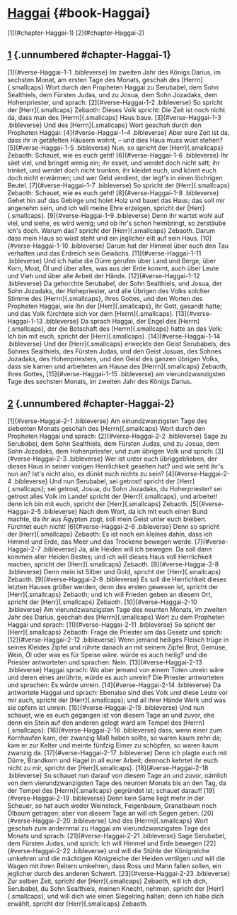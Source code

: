# [Haggai](ch001.xhtml) {#book-Haggai}

<div id="chapterlinks-Haggai" class="chapterlinks">[1](#chapter-Haggai-1) [2](#chapter-Haggai-2) </div>

## [1](#book-Haggai) {.unnumbered #chapter-Haggai-1}
[1]{#verse-Haggai-1-1 .bibleverse} Im zweiten Jahr des Königs Darius, im sechsten Monat, am ersten Tage des Monats, geschah des [Herrn]{.smallcaps} Wort durch den Propheten Haggai zu Serubabel, dem Sohn Sealthiels, dem Fürsten Judas, und zu Josua, dem Sohn Jozadaks, dem Hohenpriester, und sprach: [2]{#verse-Haggai-1-2 .bibleverse} So spricht der [Herr]{.smallcaps} Zebaoth: Dieses Volk spricht: Die Zeit ist noch nicht da, dass man des [Herrn]{.smallcaps} Haus baue. [3]{#verse-Haggai-1-3 .bibleverse} Und des [Herrn]{.smallcaps} Wort geschah durch den Propheten Haggai: [4]{#verse-Haggai-1-4 .bibleverse} Aber eure Zeit ist da, dass ihr in getäfelten Häusern wohnt, – und dies Haus muss wüst stehen? [5]{#verse-Haggai-1-5 .bibleverse} Nun, so spricht der [Herr]{.smallcaps} Zebaoth: Schauet, wie es euch geht! [6]{#verse-Haggai-1-6 .bibleverse} Ihr säet viel, und bringet wenig ein; ihr esset, und werdet doch nicht satt; ihr trinket, und werdet doch nicht trunken; ihr kleidet euch, und könnt euch doch nicht erwärmen; und wer Geld verdient, der legt's in einen löchrigen Beutel. [7]{#verse-Haggai-1-7 .bibleverse} So spricht der [Herr]{.smallcaps} Zebaoth: Schauet, wie es euch geht! [8]{#verse-Haggai-1-8 .bibleverse} Gehet hin auf das Gebirge und holet Holz und bauet das Haus; das soll mir angenehm sein, und ich will meine Ehre erzeigen, spricht der [Herr]{.smallcaps}. [9]{#verse-Haggai-1-9 .bibleverse} Denn ihr wartet wohl auf viel, und siehe, es wird wenig; und ob ihr's schon heimbringt, so zerstäube ich's doch. Warum das? spricht der [Herr]{.smallcaps} Zebaoth. Darum dass mein Haus so wüst steht und ein jeglicher eilt auf sein Haus. [10]{#verse-Haggai-1-10 .bibleverse} Darum hat der Himmel über euch den Tau verhalten und das Erdreich sein Gewächs. [11]{#verse-Haggai-1-11 .bibleverse} Und ich habe die Dürre gerufen über Land und Berge, über Korn, Most, Öl und über alles, was aus der Erde kommt, auch über Leute und Vieh und über alle Arbeit der Hände. [12]{#verse-Haggai-1-12 .bibleverse} Da gehorchte Serubabel, der Sohn Sealthiels, und Josua, der Sohn Jozadaks, der Hohepriester, und alle Übrigen des Volks solcher Stimme des [Herrn]{.smallcaps}, ihres Gottes, und den Worten des Propheten Haggai, wie ihn der [Herr]{.smallcaps}, ihr Gott, gesandt hatte; und das Volk fürchtete sich vor dem [Herrn]{.smallcaps}. 
[13]{#verse-Haggai-1-13 .bibleverse} Da sprach Haggai, der Engel des [Herrn]{.smallcaps}, der die Botschaft des [Herrn]{.smallcaps} hatte an das Volk: Ich bin mit euch, spricht der [Herr]{.smallcaps}. [14]{#verse-Haggai-1-14 .bibleverse} Und der [Herr]{.smallcaps} erweckte den Geist Serubabels, des Sohnes Sealthiels, des Fürsten Judas, und den Geist Josuas, des Sohnes Jozadaks, des Hohenpriesters, und den Geist des ganzen übrigen Volks, dass sie kamen und arbeiteten am Hause des [Herrn]{.smallcaps} Zebaoth, ihres Gottes, [15]{#verse-Haggai-1-15 .bibleverse} am vierundzwanzigsten Tage des sechsten Monats, im zweiten Jahr des Königs Darius.

## [2](#book-Haggai) {.unnumbered #chapter-Haggai-2}
[1]{#verse-Haggai-2-1 .bibleverse} Am einundzwanzigsten Tage des siebenten Monats geschah des [Herrn]{.smallcaps} Wort durch den Propheten Haggai und sprach: [2]{#verse-Haggai-2-2 .bibleverse} Sage zu Serubabel, dem Sohn Sealthiels, dem Fürsten Judas, und zu Josua, dem Sohn Jozadaks, dem Hohenpriester, und zum übrigen Volk und sprich: [3]{#verse-Haggai-2-3 .bibleverse} Wer ist unter euch übriggeblieben, der dieses Haus in seiner vorigen Herrlichkeit gesehen hat? und wie seht ihr's nun an? Ist's nicht also, es dünkt euch nichts zu sein? [4]{#verse-Haggai-2-4 .bibleverse} Und nun Serubabel, sei getrost! spricht der [Herr]{.smallcaps}; sei getrost, Josua, du Sohn Jozadaks, du Hoherpriester! sei getrost alles Volk im Lande! spricht der [Herr]{.smallcaps}, und arbeitet! denn ich bin mit euch, spricht der [Herr]{.smallcaps} Zebaoth. [5]{#verse-Haggai-2-5 .bibleverse} Nach dem Wort, da ich mit euch einen Bund machte, da ihr aus Ägypten zogt, soll mein Geist unter euch bleiben. Fürchtet euch nicht! [6]{#verse-Haggai-2-6 .bibleverse} Denn so spricht der [Herr]{.smallcaps} Zebaoth: Es ist noch ein kleines dahin, dass ich Himmel und Erde, das Meer und das Trockene bewegen werde. [7]{#verse-Haggai-2-7 .bibleverse} Ja, alle Heiden will ich bewegen. Da soll dann kommen aller Heiden Bestes; und ich will dieses Haus voll Herrlichkeit machen, spricht der [Herr]{.smallcaps} Zebaoth. [8]{#verse-Haggai-2-8 .bibleverse} Denn mein ist Silber und Gold, spricht der [Herr]{.smallcaps} Zebaoth. [9]{#verse-Haggai-2-9 .bibleverse} Es soll die Herrlichkeit dieses letzten Hauses größer werden, denn des ersten gewesen ist, spricht der [Herr]{.smallcaps} Zebaoth; und ich will Frieden geben an diesem Ort, spricht der [Herr]{.smallcaps} Zebaoth. [10]{#verse-Haggai-2-10 .bibleverse} Am vierundzwanzigsten Tage des neunten Monats, im zweiten Jahr des Darius, geschah des [Herrn]{.smallcaps} Wort zu dem Propheten Haggai und sprach: [11]{#verse-Haggai-2-11 .bibleverse} So spricht der [Herr]{.smallcaps} Zebaoth: Frage die Priester um das Gesetz und sprich: [12]{#verse-Haggai-2-12 .bibleverse} Wenn jemand heiliges Fleisch trüge in seines Kleides Zipfel und rührte danach an mit seinem Zipfel Brot, Gemüse, Wein, Öl oder was es für Speise wäre: würde es auch heilig? und die Priester antworteten und sprachen: Nein. 
[13]{#verse-Haggai-2-13 .bibleverse} Haggai sprach: Wo aber jemand von einem Toten unrein wäre und deren eines anrührte, würde es auch unrein? Die Priester antworteten und sprachen: Es würde unrein. 
[14]{#verse-Haggai-2-14 .bibleverse} Da antwortete Haggai und sprach: Ebenalso sind dies Volk und diese Leute vor mir auch, spricht der [Herr]{.smallcaps}; und all ihrer Hände Werk und was sie opfern ist unrein. 
[15]{#verse-Haggai-2-15 .bibleverse} Und nun schauet, wie es euch gegangen ist von diesem Tage an und zuvor, ehe denn ein Stein auf den anderen gelegt ward am Tempel des [Herrn]{.smallcaps}: 
[16]{#verse-Haggai-2-16 .bibleverse} dass, wenn einer zum Kornhaufen kam, der zwanzig Maß haben sollte, so waren kaum zehn da; kam er zur Kelter und meinte fünfzig Eimer zu schöpfen, so waren kaum zwanzig da. [17]{#verse-Haggai-2-17 .bibleverse} Denn ich plagte euch mit Dürre, Brandkorn und Hagel in all eurer Arbeit; dennoch kehrtet ihr euch nicht zu mir, spricht der [Herr]{.smallcaps}. [18]{#verse-Haggai-2-18 .bibleverse} So schauet nun darauf von diesem Tage an und zuvor, nämlich von dem vierundzwanzigsten Tage des neunten Monats bis an den Tag, da der Tempel des [Herrn]{.smallcaps} gegründet ist; schauet darauf! [19]{#verse-Haggai-2-19 .bibleverse} Denn kein Same liegt mehr in der Scheuer, so hat auch weder Weinstock, Feigenbaum, Granatbaum noch Ölbaum getragen; aber von diesem Tage an will ich Segen geben. [20]{#verse-Haggai-2-20 .bibleverse} Und des [Herrn]{.smallcaps} Wort geschah zum andernmal zu Haggai am vierundzwanzigsten Tage des Monats und sprach: [21]{#verse-Haggai-2-21 .bibleverse} Sage Serubabel, dem Fürsten Judas, und sprich: Ich will Himmel und Erde bewegen [22]{#verse-Haggai-2-22 .bibleverse} und will die Stühle der Königreiche umkehren und die mächtigen Königreiche der Heiden vertilgen und will die Wagen mit ihren Reitern umkehren, dass Ross und Mann fallen sollen, ein jeglicher durch des anderen Schwert. [23]{#verse-Haggai-2-23 .bibleverse} Zur selben Zeit, spricht der [Herr]{.smallcaps} Zebaoth, will ich dich, Serubabel, du Sohn Sealthiels, meinen Knecht, nehmen, spricht der [Herr]{.smallcaps}, und will dich wie einen Siegelring halten; denn ich habe dich erwählt, spricht der [Herr]{.smallcaps} Zebaoth.
